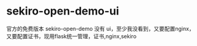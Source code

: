 # sekiro-open-demo-ui
官方的免费版本 sekiro-open-demo 没有 ui，至少我没看到，又要配置nginx，又要配置证书，现用flask统一管理，证书,nginx,sekiro
